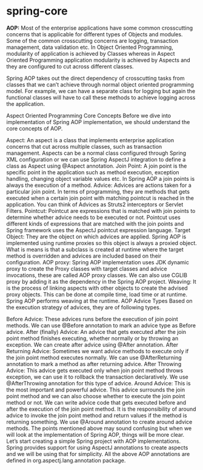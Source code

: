 # spring-core

<b>AOP:</b>
Most of the enterprise applications have some common crosscutting concerns that is applicable for different types of Objects and modules. Some of the common crosscutting concerns are logging, transaction management, data validation etc. In Object Oriented Programming, modularity of application is achieved by Classes whereas in Aspect Oriented Programming application modularity is achieved by Aspects and they are configured to cut across different classes.

Spring AOP takes out the direct dependency of crosscutting tasks from classes that we can’t achieve through normal object oriented programming model. For example, we can have a separate class for logging but again the functional classes will have to call these methods to achieve logging across the application.

Aspect Oriented Programming Core Concepts
Before we dive into implementation of Spring AOP implementation, we should understand the core concepts of AOP.

Aspect: An aspect is a class that implements enterprise application concerns that cut across multiple classes, such as transaction management. Aspects can be a normal class configured through Spring XML configuration or we can use Spring AspectJ integration to define a class as Aspect using @Aspect annotation.
Join Point: A join point is the specific point in the application such as method execution, exception handling, changing object variable values etc. In Spring AOP a join points is always the execution of a method.
Advice: Advices are actions taken for a particular join point. In terms of programming, they are methods that gets executed when a certain join point with matching pointcut is reached in the application. You can think of Advices as Struts2 interceptors or Servlet Filters.
Pointcut: Pointcut are expressions that is matched with join points to determine whether advice needs to be executed or not. Pointcut uses different kinds of expressions that are matched with the join points and Spring framework uses the AspectJ pointcut expression language.
Target Object: They are the object on which advices are applied. Spring AOP is implemented using runtime proxies so this object is always a proxied object. What is means is that a subclass is created at runtime where the target method is overridden and advices are included based on their configuration.
AOP proxy: Spring AOP implementation uses JDK dynamic proxy to create the Proxy classes with target classes and advice invocations, these are called AOP proxy classes. We can also use CGLIB proxy by adding it as the dependency in the Spring AOP project.
Weaving: It is the process of linking aspects with other objects to create the advised proxy objects. This can be done at compile time, load time or at runtime. Spring AOP performs weaving at the runtime.
AOP Advice Types
Based on the execution strategy of advices, they are of following types.

Before Advice: These advices runs before the execution of join point methods. We can use @Before annotation to mark an advice type as Before advice.
After (finally) Advice: An advice that gets executed after the join point method finishes executing, whether normally or by throwing an exception. We can create after advice using @After annotation.
After Returning Advice: Sometimes we want advice methods to execute only if the join point method executes normally. We can use @AfterReturning annotation to mark a method as after returning advice.
After Throwing Advice: This advice gets executed only when join point method throws exception, we can use it to rollback the transaction declaratively. We use @AfterThrowing annotation for this type of advice.
Around Advice: This is the most important and powerful advice. This advice surrounds the join point method and we can also choose whether to execute the join point method or not. We can write advice code that gets executed before and after the execution of the join point method. It is the responsibility of around advice to invoke the join point method and return values if the method is returning something. We use @Around annotation to create around advice methods.
The points mentioned above may sound confusing but when we will look at the implementation of Spring AOP, things will be more clear. Let’s start creating a simple Spring project with AOP implementations. Spring provides support for using AspectJ annotations to create aspects and we will be using that for simplicity. All the above AOP annotations are defined in org.aspectj.lang.annotation package.
